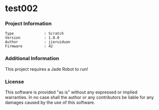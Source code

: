 test002
================



### Project Information
```
Type              : Scratch
Version           : 1.0.0
Author            : jieruiduan
Firmware          : 42
```

### Additional Information
This project requires a Jade Robot to run!

### License
This software is provided "as is" without any expressed or implied warranties.  In no case shall the author or any contributors be liable for any damages caused by the use of this software.

